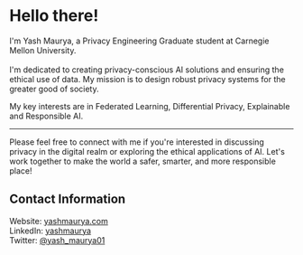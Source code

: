 # Hello there!

I'm Yash Maurya, a Privacy Engineering Graduate student at Carnegie Mellon University. \
\
I'm dedicated to creating privacy-conscious AI solutions and ensuring the ethical use of data. My mission is to design robust privacy systems for the greater good of society. 

My key interests are in Federated Learning, Differential Privacy, Explainable and Responsible AI. 

---

Please feel free to connect with me if you're interested in discussing privacy in the digital realm or exploring the ethical applications of AI. Let's work together to make the world a safer, smarter, and more responsible place! 

## Contact Information
Website: [yashmaurya.com](yashmaurya.com) \
LinkedIn: [yashmaurya](https://www.linkedin.com/in/yashmaurya/) \
Twitter: [@yash_maurya01](https://twitter.com/yash_maurya01) 
